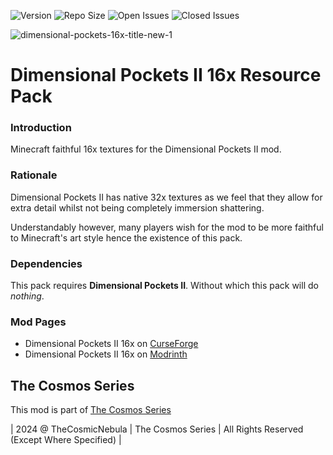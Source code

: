 ![Version](https://img.shields.io/badge/VERSION-1.20.1-success?style=for-the-badge) ![Repo Size](https://img.shields.io/github/repo-size/TheCosmosSeries/DimensionalPocketsII16x?label=REPO%20SIZE&style=for-the-badge) ![Open Issues](https://img.shields.io/github/issues/TheCosmosSeries/DimensionalPocketsII16x?style=for-the-badge) ![Closed Issues](https://img.shields.io/github/issues-closed/TheCosmosSeries/DimensionalPocketsII16x?color=green&style=for-the-badge)

![dimensional-pockets-16x-title-new-1](https://github.com/user-attachments/assets/049a228b-b449-4f91-a524-f4d490429957)


# Dimensional Pockets II 16x Resource Pack

### Introduction
Minecraft faithful 16x textures for the Dimensional Pockets II mod.

### Rationale
Dimensional Pockets II has native 32x textures as we feel that they allow for extra detail whilst not being completely immersion shattering.

Understandably however, many players wish for the mod to be more faithful to Minecraft's art style hence the existence of this pack.

### Dependencies
This pack requires **Dimensional Pockets II**. Without which this pack will do _nothing_.

### Mod Pages
- Dimensional Pockets II 16x on [CurseForge](https://minecraft.curseforge.com/projects/dimensional-pockets-ii-16x)
- Dimensional Pockets II 16x on [Modrinth](https://modrinth.com/mod/dimensional-pockets-ii-16x)

## The Cosmos Series
This mod is part of [The Cosmos Series](https://www.github.com/TheCosmosSeries)

| 2024 @ TheCosmicNebula | The Cosmos Series | All Rights Reserved (Except Where Specified) |
